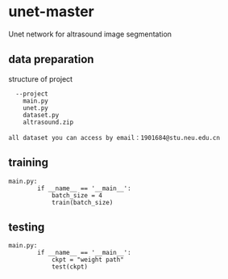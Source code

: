 # unet-master
Unet network for altrasound image segmentation
## data preparation
structure of project
```
  --project
  	main.py
	unet.py
	dataset.py
  	altrasound.zip

all dataset you can access by email：1901684@stu.neu.edu.cn
```
## training
```
main.py:
		if __name__ == '__main__':
    		batch_size = 4
    		train(batch_size)

```
## testing
```
main.py:
		if __name__ == '__main__':
			ckpt = "weight path"
			test(ckpt)

